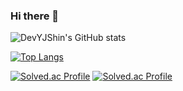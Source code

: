 ### Hi there 👋




![DevYJShin's GitHub stats](https://github-readme-stats.vercel.app/api?username=DevYJShin)


[![Top Langs](https://github-readme-stats.vercel.app/api/top-langs/?username=DevYJShin&layout=compact&langs_count=8)](https://github.com/DevYJShin/README.md)


[![Solved.ac Profile](http://mazassumnida.wtf/api/v2/generate_badge?boj=fhqk1942)](https://solved.ac/fhqk1942)
[![Solved.ac Profile](http://mazassumnida.wtf/api/v2/generate_badge?boj=fhqk1942)](https://solved.ac/fhqk1942/)
